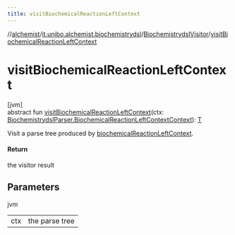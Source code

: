```yaml
---
title: visitBiochemicalReactionLeftContext
---
```

//[alchemist](../../../index.html)/[it.unibo.alchemist.biochemistrydsl](../index.html)/[BiochemistrydslVisitor](index.html)/[visitBiochemicalReactionLeftContext](visit-biochemical-reaction-left-context.html)



# visitBiochemicalReactionLeftContext



[jvm]\
abstract fun [visitBiochemicalReactionLeftContext](visit-biochemical-reaction-left-context.html)(ctx: [BiochemistrydslParser.BiochemicalReactionLeftContextContext](../-biochemistrydsl-parser/-biochemical-reaction-left-context-context/index.html)): [T](../../it.unibo.alchemist.model.implementations.reactions/-chemical-reaction/index.html)



Visit a parse tree produced by [biochemicalReactionLeftContext](../-biochemistrydsl-parser/biochemical-reaction-left-context.html).



#### Return



the visitor result



## Parameters


jvm

| | |
|---|---|
| ctx | the parse tree |




